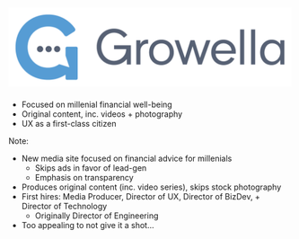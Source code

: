 ## [![Growella](resources/growella.png)](https://growella.com)

* <!-- .element: class="fragment" --> Focused on millenial financial well-being
* <!-- .element: class="fragment" --> Original content, inc. videos + photography
* <!-- .element: class="fragment" --> UX as a first-class citizen

Note:

* New media site focused on financial advice for millenials
    - Skips ads in favor of lead-gen
    - Emphasis on transparency
* Produces original content (inc. video series), skips stock photography
* First hires: Media Producer, Director of UX, Director of BizDev, + Director of Technology
    - Originally Director of Engineering
* Too appealing to not give it a shot...

